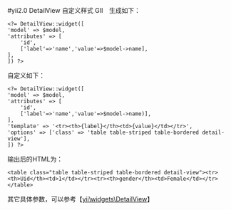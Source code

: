 #yii2.0 DetailView 自定义样式
GII　生成如下：

	<?= DetailView::widget([
    'model' => $model,
    'attributes' => [
        'id',
        ['label'=>'name','value'=>$model->name],
    ],
	]) ?>
	
自定义如下：

	<?= DetailView::widget([
    'model' => $model,
    'attributes' => [
        'id',
        ['label'=>'name','value'=>$model->name)],
    ],
    'template' => '<tr><th>{label}</th><td>{value}</td></tr>', 
    'options' => ['class' => 'table table-striped table-bordered detail-view'],
	]) ?>
	
输出后的HTML为：

    <table class="table table-striped table-bordered detail-view"><tr><th>Uid</th><td>1</td></tr><tr><th>gender</th><td>Female</td></tr></table>


其它具体参数，可以参考【[yii\widgets\DetailView](https://github.com/yiisoft/yii2/blob/master/framework/widgets/DetailView.php)】